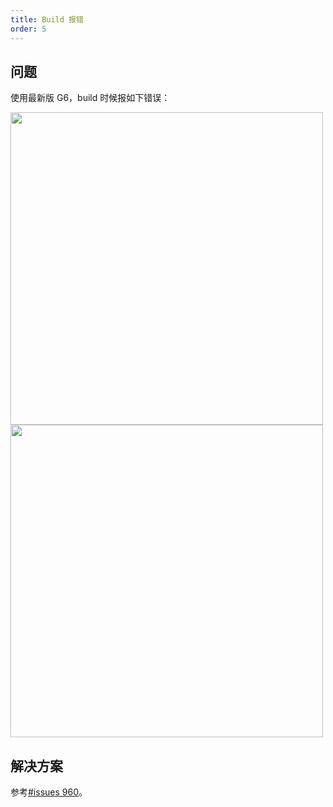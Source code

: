 ```yaml
---
title: Build 报错
order: 5
---
```


## 问题
使用最新版 G6，build 时候报如下错误：

<img src='https://gw.alipayobjects.com/mdn/rms_f8c6a0/afts/img/A*kNGtS6GiOHUAAAAAAAAAAABkARQnAQ' width=500 />

<img src='https://gw.alipayobjects.com/mdn/rms_f8c6a0/afts/img/A*Y_MvRrVfU4kAAAAAAAAAAABkARQnAQ' width=500 />

## 解决方案
参考[#issues 960](https://github.com/antvis/G6/issues/960)。
